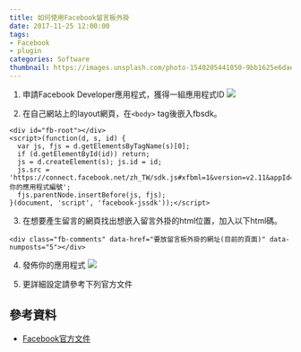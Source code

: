 ```yaml
---
title: 如何使用Facebook留言板外掛
date: 2017-11-25 12:00:00
tags: 
- Facebook
- plugin
categories: Software
thumbnail: https://images.unsplash.com/photo-1540205441050-9bb1625e6dae?ixlib=rb-1.2.1&q=80&fm=jpg&crop=entropy&cs=tinysrgb&w=1080&fit=max&ixid=eyJhcHBfaWQiOjF9
---
```


<!-- more -->

1. 申請Facebook Developer應用程式，獲得一組應用程式ID
![](/assets/img/post/2017112501.jpg)

2. 在自己網站上的layout網頁，在`<body>` tag後嵌入fbsdk。
```javascript=
<div id="fb-root"></div>
<script>(function(d, s, id) {
  var js, fjs = d.getElementsByTagName(s)[0];
  if (d.getElementById(id)) return;
  js = d.createElement(s); js.id = id;
  js.src = 'https://connect.facebook.net/zh_TW/sdk.js#xfbml=1&version=v2.11&appId=你的應用程式編號';
  fjs.parentNode.insertBefore(js, fjs);
}(document, 'script', 'facebook-jssdk'));</script>
```

3. 在想要產生留言的網頁找出想嵌入留言外掛的html位置，加入以下html碼。
```htmlmixed=
<div class="fb-comments" data-href="要放留言板外掛的網址(目前的頁面)" data-numposts="5"></div>
```

4. 發佈你的應用程式
![](/assets/img/post/2017112503.jpg)

5. 更詳細設定請參考下列官方文件

## 參考資料
* [Facebook官方文件](https://developers.facebook.com/docs/plugins/comments)
